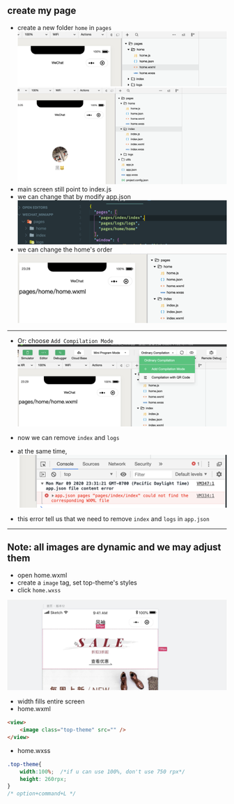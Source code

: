 ## create my page

- create a new folder `home` in `pages`
![](img/2020-03-09-23-24-14.png)
![](img/2020-03-09-23-25-42.png)
- main screen still point to index.js
- we can change that by modify app.json
![](img/2020-03-09-23-26-50.png)
- we can change the home's order
![](img/2020-03-09-23-28-34.png)
---
- Or: choose `Add Compilation Mode`
![](img/2020-03-09-23-29-53.png)

- now we can remove `index` and `logs`
- at the same time, 
![](img/2020-03-09-23-32-14.png)
- this error tell us that we need to remove `index` and `logs` 
  in `app.json`
---

## Note: all images are dynamic and we may adjust them

- open home.wxml
- create a `image` tag, set top-theme's styles
- click `home.wxss`

![](img/2020-03-11-16-02-20.png)
- width fills entire screen
- home.wxml  
```html
<view>
	<image class="top-theme" src="" />
</view>
```
- home.wxss
```css
.top-theme{
    width:100%;  /*if u can use 100%, don't use 750 rpx*/
    height: 260rpx;
}
/* option+command+L */
```